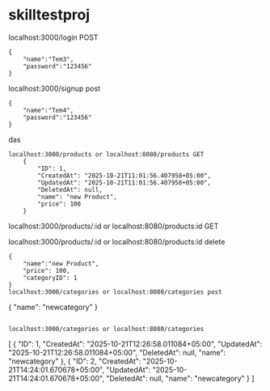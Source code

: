 


# skilltestproj
localhost:3000/login POST
``` 
{
    "name":"Tem3",
    "password":"123456"
}
```

localhost:3000/signup post
```
{
    "name":"Tem4",
    "password":"123456"
}
```
das
```
localhost:3000/products or localhost:8080/products GET
    {
        "ID": 1,
        "CreatedAt": "2025-10-21T11:01:56.407958+05:00",
        "UpdatedAt": "2025-10-21T11:01:56.407958+05:00",
        "DeletedAt": null,
        "name": "new Product",
        "price": 100
    }
```
localhost:3000/products/:id or localhost:8080/products:id GET

localhost:3000/products/:id or localhost:8080/products:id delete

``` 
{
    "name":"new Product",
    "price": 100,
    "categoryID": 1 
}
localhost:3000/categories or localhost:8080/categories post

```

{
    "name": "newcategory"
}


```

localhost:3000/categories or localhost:8080/categories
```
[
    {
        "ID": 1,
        "CreatedAt": "2025-10-21T12:26:58.011084+05:00",
        "UpdatedAt": "2025-10-21T12:26:58.011084+05:00",
        "DeletedAt": null,
        "name": "newcategory"
    },
    {
        "ID": 2,
        "CreatedAt": "2025-10-21T14:24:01.670678+05:00",
        "UpdatedAt": "2025-10-21T14:24:01.670678+05:00",
        "DeletedAt": null,
        "name": "newcategory"
    }
]
```
